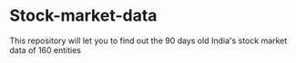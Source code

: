 # Stock-market-data
This repository will let you to find out the 90 days old India's stock market data of 160 entities 
